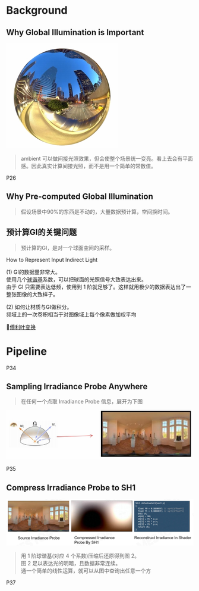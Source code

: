 # Background

## Why Global Illumination is Important

![](../assets/69-28-3.png)   

> ambient 可以做间接光照效果，但会使整个场景统一变亮。看上去会有平面感。因此真实计算间接光照，而不是用一个简单的常数值。  

P26    
## Why Pre-computed Global Illumination    

> 假设场景中90%的东西是不动的，大量数据预计算，空间换时间。    

## 预计算GI的关键问题
  
> 预计算的GI，是对一个球面空间的采样。   

How to Represent Input Indirect Light
   
(1) GI的数据量非常大。     
使用几个[球谐基](https://caterpillarstudygroup.github.io/mathematics_basic_for_ML/Geometry/SphericalHarmonics.html)系数，可以把球面的光照信号大致表达出来。   
由于 GI 只需要表达低频，使用到 1 阶就足够了。这样就用极少的数据表达出了一整张图像的大致样子。    

(2) 如何让材质与GI做积分。   
频域上的一次卷积相当于对图像域上每个像素做加权平均    

&#x1F50E;[傅利叶变换](../Rasterization/TimeVsFrequency.md)

# Pipeline

P34   
## Sampling Irradiance Probe Anywhere

> 在任何一个点取 Irradiance Probe 信息，展开为下图    

![](../assets/69-34-1.png)  

P35   
## Compress Irradiance Probe to SH1

![](../assets/69-35.png)      

> 用 1 阶球谐基(对应 4 个系数)压缩后还原得到图 2。     
图 2 足以表达光的明暗，且数据非常连续。    
通一个简单的线性运算，就可以从图中查询出任意一个方     

P37   
